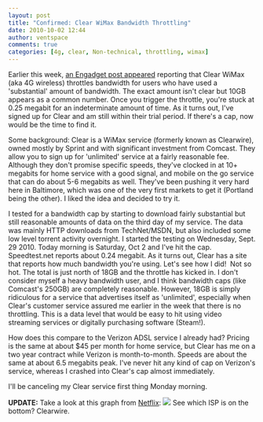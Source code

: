```yaml
---
layout: post
title: "Confirmed: Clear WiMax Bandwidth Throttling"
date: 2010-10-02 12:44
author: ventspace
comments: true
categories: [4g, clear, Non-technical, throttling, wimax]
---
```

Earlier this week, <a href="http://www.engadget.com/2010/09/29/clearwire-throttling-at-home-wimax-users/">an Engadget post appeared</a> reporting that Clear WiMax (aka 4G wireless) throttles bandwidth for users who have used a 'substantial' amount of bandwidth. The exact amount isn't clear but 10GB appears as a common number. Once you trigger the throttle, you're stuck at 0.25 megabit for an indeterminate amount of time. As it turns out, I've signed up for Clear and am still within their trial period. If there's a cap, now would be the time to find it.

Some background: Clear is a WiMax service (formerly known as Clearwire), owned mostly by Sprint and with significant investment from Comcast. They allow you to sign up for 'unlimited' service at a fairly reasonable fee. Although they don't promise specific speeds, they've clocked in at 10+ megabits for home service with a good signal, and mobile on the go service that can do about 5-6 megabits as well. They've been pushing it very hard here in Baltimore, which was one of the very first markets to get it (Portland being the other). I liked the idea and decided to try it.

I tested for a bandwidth cap by starting to download fairly substantial but still reasonable amounts of data on the third day of my service. The data was mainly HTTP downloads from TechNet/MSDN, but also included some low level torrent activity overnight. I started the testing on Wednesday, Sept. 29 2010. Today morning is Saturday, Oct 2 and I've hit the cap. Speedtest.net reports about 0.24 megabit. As it turns out, Clear has a site that reports how much bandwidth you're using. Let's see how I did!
<a href="http://ventspace.files.wordpress.com/2010/10/clear-bandwidth.png"><img src="http://ventspace.files.wordpress.com/2010/10/clear-bandwidth.png?w=600" alt="" title="Clear Bandwidth" class="alignnone size-medium wp-image-667" /></a>
Not so hot. The total is just north of 18GB and the throttle has kicked in. I don't consider myself a heavy bandwidth user, and I think bandwidth caps (like Comcast's 250GB) are completely reasonable. However, 18GB is simply ridiculous for a service that advertises itself as 'unlimited', especially when Clear's customer service assured me earlier in the week that there is no throttling. This is a data level that would be easy to hit using video streaming services or digitally purchasing software (Steam!).

How does this compare to the Verizon ADSL service I already had? Pricing is the same at about $45 per month for home service, but Clear has me on a two year contract while Verizon is month-to-month. Speeds are about the same at about 6.5 megabits peak. I've never hit any kind of cap on Verizon's service, whereas I crashed into Clear's cap almost immediately.

I'll be canceling my Clear service first thing Monday morning. 

<b>UPDATE:</b> Take a look at this graph from <a href="http://techblog.netflix.com/2011/01/netflix-performance-on-top-isp-networks.html">Netflix</a>:
<img src="http://ventspace.files.wordpress.com/2010/10/isp_usa.png?w=600" />
See which ISP is on the bottom? Clearwire.
